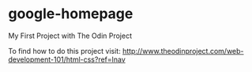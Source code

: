# google-homepage

My First Project with The Odin Project

To find how to do this project visit: http://www.theodinproject.com/web-development-101/html-css?ref=lnav

